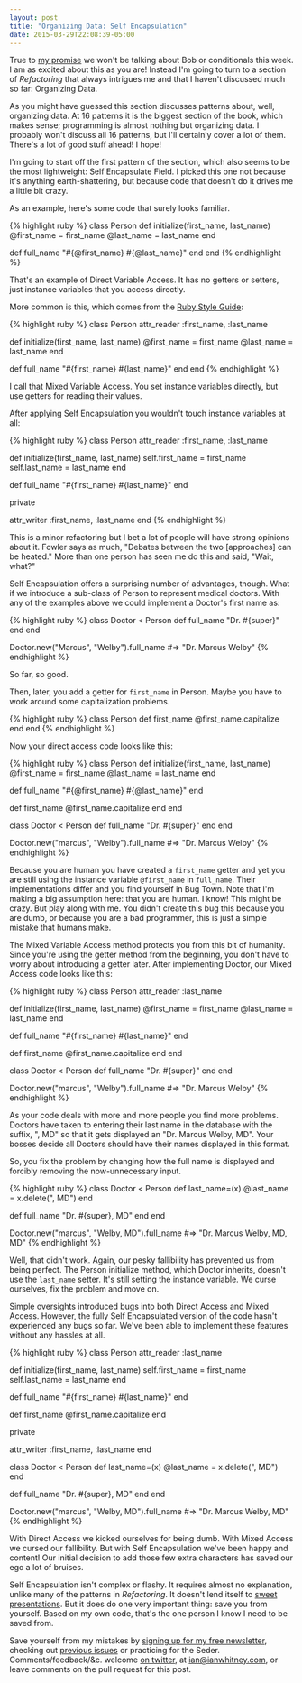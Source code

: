 ```yaml
---
layout: post
title: "Organizing Data: Self Encapsulation"
date: 2015-03-29T22:08:39-05:00
---
```


True to [my promise](http://designisrefactoring.com/2015/03/15/conditionals-style-and-design/) we won't be talking about Bob or conditionals this week. I am as excited about this as you are! Instead I'm going to turn to a section of _Refactoring_ that always intrigues me and that I haven't discussed much so far: Organizing Data.

As you might have guessed this section discusses patterns about, well, organizing data. At 16 patterns it is the biggest section of the book, which makes sense; programming is almost nothing but organizing data. I probably won't discuss all 16 patterns, but I'll certainly cover a lot of them. There's a lot of good stuff ahead! I hope!

<!--break-->

I'm going to start off the first pattern of the section, which also seems to be the most lightweight: Self Encapsulate Field. I picked this one not because it's anything earth-shattering, but because code that doesn't do it drives me a little bit crazy. 

As an example, here's some code that surely looks familiar.

{% highlight ruby %}
class Person
  def initialize(first_name, last_name)
    @first_name = first_name
    @last_name = last_name
  end

  def full_name
    "#{@first_name} #{@last_name}"
  end
end
{% endhighlight %}

That's an example of Direct Variable Access. It has no getters or setters, just instance variables that you access directly.

More common is this, which comes from the [Ruby Style Guide](https://github.com/bbatsov/ruby-style-guide#attr_family):

{% highlight ruby %}
class Person
  attr_reader :first_name, :last_name

  def initialize(first_name, last_name)
    @first_name = first_name
    @last_name = last_name
  end

  def full_name
    "#{first_name} #{last_name}"
  end
end
{% endhighlight %}

I call that Mixed Variable Access. You set instance variables directly, but use getters for reading their values.

After applying Self Encapsulation you wouldn't touch instance variables at all:

{% highlight ruby %}
class Person
  attr_reader :first_name, :last_name

  def initialize(first_name, last_name)
    self.first_name = first_name
    self.last_name = last_name
  end

  def full_name
    "#{first_name} #{last_name}"
  end

  private

  attr_writer :first_name, :last_name
end
{% endhighlight %}

This is a minor refactoring but I bet a lot of people will have strong opinions about it. Fowler says as much, "Debates between the two [approaches] can be heated." More than one person has seen me do this and said, "Wait, what?"

Self Encapsulation offers a surprising number of advantages, though. What if we introduce a sub-class of Person to represent medical doctors. With any of the examples above we could implement a Doctor's first name as:

{% highlight ruby %}
class Doctor < Person
  def full_name
    "Dr. #{super}"
  end
end

Doctor.new("Marcus", "Welby").full_name
#=> "Dr. Marcus Welby"
{% endhighlight %}

So far, so good.

Then, later, you add a getter for `first_name` in Person. Maybe you have to work around some capitalization problems.

{% highlight ruby %}
class Person
  def first_name
    @first_name.capitalize
  end
end
{% endhighlight %}

Now your direct access code looks like this:

{% highlight ruby %}
class Person
  def initialize(first_name, last_name)
    @first_name = first_name
    @last_name = last_name
  end

  def full_name
    "#{@first_name} #{@last_name}"
  end

  def first_name
    @first_name.capitalize
  end
end

class Doctor < Person
  def full_name
    "Dr. #{super}"
  end
end

Doctor.new("marcus", "Welby").full_name
#=> "Dr. Marcus Welby"
{% endhighlight %}

Because you are human you have created a `first_name` getter and yet you are still using the instance variable `@first_name` in `full_name`. Their implementations differ and you find yourself in Bug Town. Note that I'm making a big assumption here: that you are human. I know! This might be crazy. But play along with me. You didn't create this bug this because you are dumb, or because you are a bad programmer, this is just a simple mistake that humans make.

The Mixed Variable Access method protects you from this bit of humanity. Since you're using the getter method from the beginning, you don't have to worry about introducing a getter later. After implementing Doctor, our Mixed Access code looks like this:

{% highlight ruby %}
class Person
  attr_reader :last_name

  def initialize(first_name, last_name)
    @first_name = first_name
    @last_name = last_name
  end

  def full_name
    "#{first_name} #{last_name}"
  end

  def first_name
    @first_name.capitalize
  end
end

class Doctor < Person
  def full_name
    "Dr. #{super}"
  end
end

Doctor.new("marcus", "Welby").full_name
#=> "Dr. Marcus Welby"
{% endhighlight %}

As your code deals with more and more people you find more problems. Doctors have taken to entering their last name in the database with the suffix, ", MD" so that it gets displayed an "Dr. Marcus Welby, MD". Your bosses decide all Doctors should have their names displayed in this format.

So, you fix the problem by changing how the full name is displayed and forcibly removing the now-unnecessary input.

{% highlight ruby %}
class Doctor < Person
  def last_name=(x)
    @last_name = x.delete(", MD")
  end

  def full_name
    "Dr. #{super}, MD"
  end
end

Doctor.new("marcus", "Welby, MD").full_name
#=>  "Dr. Marcus Welby, MD, MD"
{% endhighlight %}

Well, that didn't work. Again, our pesky fallibility has prevented us from being perfect. The Person initialize method, which Doctor inherits, doesn't use the `last_name` setter. It's still setting the instance variable. We curse ourselves, fix the problem and move on.

Simple oversights introduced bugs into both Direct Access and Mixed Access. However, the fully Self Encapsulated version of the code hasn't experienced any bugs so far. We've been able to implement these features without any hassles at all.

{% highlight ruby %}
class Person
  attr_reader :last_name

  def initialize(first_name, last_name)
    self.first_name = first_name
    self.last_name = last_name
  end

  def full_name
    "#{first_name} #{last_name}"
  end

  def first_name
    @first_name.capitalize
  end

  private

  attr_writer :first_name, :last_name
end

class Doctor < Person
  def last_name=(x)
    @last_name = x.delete(", MD")
  end

  def full_name
    "Dr. #{super}, MD"
  end
end

Doctor.new("marcus", "Welby, MD").full_name
#=>  "Dr. Marcus Welby, MD"
{% endhighlight %}

With Direct Access we kicked ourselves for being dumb. With Mixed Access we cursed our fallibility. But with Self Encapsulation we've been happy and content! Our initial decision to add those few extra characters has saved our ego a lot of bruises.

Self Encapsulation isn't complex or flashy. It requires almost no explanation, unlike many of the patterns in _Refactoring_. It doesn't lend itself to [sweet presentations](http://confreaks.tv/search?utf8=✓&query=patterns+design&commit=go). But it does do one very important thing: save you from yourself. Based on my own code, that's the one person I know I need to be saved from.

Save yourself from my mistakes by [signing up for my free newsletter](http://tinyletter.com/ianwhitney/), checking out [previous issues](http://tinyletter.com/ianwhitney/archive) or practicing for the Seder. Comments/feedback/&c. welcome [on twitter](https://twitter.com/iwhitney/), at ian@ianwhitney.com, or leave comments on the pull request for this post.
